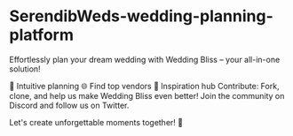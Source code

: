 # SerendibWeds-wedding-planning-platform
Effortlessly plan your dream wedding with Wedding Bliss – your all-in-one solution!

📅 Intuitive planning
🌐 Find top vendors
🎨 Inspiration hub
Contribute: Fork, clone, and help us make Wedding Bliss even better! Join the community on Discord and follow us on Twitter.


Let's create unforgettable moments together! 💖
